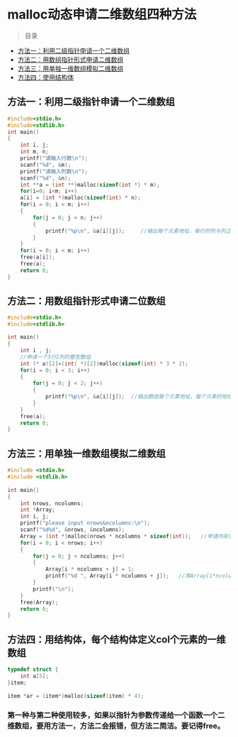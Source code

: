 # malloc动态申请二维数组四种方法
>目录
* [方法一：利用二级指针申请一个二维数组](#方法一利用二级指针申请一个二维数组)
* [方法二：用数组指针形式申请二维数组](#方法二用数组指针形式申请二位数组)
* [方法三：用单独一维数组模拟二维数组](#方法三用单独一维数组模拟二维数组)
* [方法四：使用结构体](#方法四用结构体每个结构体定义col个元素的一维数组)

## **方法一：利用二级指针申请一个二维数组**
```C
#include<stdio.h>  
#include<stdlib.h>  
int main()  
{  
    int i, j;  
    int m, n;  
    printf("请输入行数\n");  
    scanf("%d", &m);  
    printf("请输入列数\n");  
    scanf("%d", &n);  
    int **a = (int **)malloc(sizeof(int *) * m);  
    for(i=0; i<m; i++)  
    a[i] = (int *)malloc(sizeof(int) * n);  
    for(i = 0; i < m; i++)  
    {
        for(j = 0; j < n; j++)  
        {
            printf("%p\n", &a[i][j]);     //输出每个元素地址，每行的列与列之间的地址时连续的，行与行之间的地址不连续
        }
    }
    for(i = 0; i < m; i++)  
    free(a[i]);
    free(a);  
    return 0;  
} 
```
## **方法二：用数组指针形式申请二位数组**
```C
#include<stdio.h>  
#include<stdlib.h>  

int main()  
{  
    int i , j;  
    //申请一个3行2列的整型数组  
    int (* a)[2]=(int( *)[2])malloc(sizeof(int) * 3 * 2);  
    for(i = 0; i < 3; i++)  
    {
        for(j = 0; j < 2; j++)  
        {  
            printf("%p\n", &a[i][j]);  //输出数组每个元素地址，每个元素的地址是连续的
        }
    }
    free(a);
    return 0;  
}  
```
## **方法三：用单独一维数组模拟二维数组**
```C
#include <stdio.h>
#include <stdlib.h>
 
int main()
{
    int nrows, ncolumns;
    int *Array;
    int i, j;
    printf("please input nrows&ncolumns:\n");
    scanf("%d%d", &nrows, &ncolumns);
    Array = (int *)malloc(nrows * ncolumns * sizeof(int));   //申请内存空间
    for(i = 0; i < nrows; i++)
    {
        for(j = 0; j < ncolumns; j++)
        {
            Array[i * ncolumns + j] = 1;
            printf("%d ", Array[i * ncolumns + j]);   //用Array[i*ncolumns+j] 访问第i,j个成员
        }
        printf("\n");
    }
    free(Array);
    return 0;
}
```
## **方法四：用结构体，每个结构体定义col个元素的一维数组**
```C
typedef struct {
    int a[5];
}item;
 
item *ar = (item*)malloc(sizeof(item) * 4);
```
### 第一种与第二种使用较多，**如果以指针为参数传递给一个函数一个二维数组，要用方法一，方法二会报错，但方法二简洁。要记得free。**